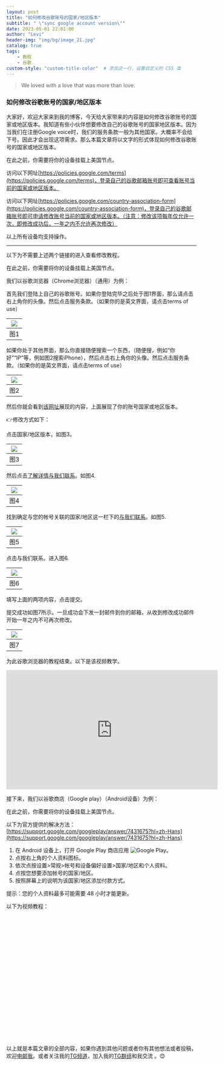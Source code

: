```yaml
---
layout: post
title: "如何修改谷歌账号的国家/地区版本"
subtitle: " \"sync google account version\""
date: 2023-05-01 22:01:00
author: "Levi"
header-img: "img/bg/image_21.jpg"
catalog: true
tags:
    - 教程 
    - 谷歌
custom-style: "custom-title-color"  # 添加这一行，设置自定义的 CSS 类
---
```


> We loved with a love that was more than love.


### 如何修改谷歌账号的国家/地区版本

大家好，欢迎大家来到我的博客，今天给大家带来的内容是如何修改谷歌账号的国家或地区版本。我知道有些小伙伴想要修改自己的谷歌账号的国家地区版本。因为当我们在注册Google voice时，我们的服务条款一般为其他国家。大概率不会给下号。因此才会出现这项需求。那么本篇文章将以文字的形式体现如何修改谷歌账号的国家或地区版本。

在此之前，你需要将你的设备挂载上美国节点。

访问以下网址[https://policies.google.com/terms](https://policies.google.com/terms)，登录自己的谷歌邮箱账号即可查看账号当前的国家或地区版本。

访问以下网址[https://policies.google.com/country-association-form](https://policies.google.com/country-association-form)，登录自己的谷歌邮箱账号即可申请修改账号当前的国家或地区版本。（注意：修改该项每年仅允许一次，即修改成功后，一年之内不允许再次修改）

以上所有设备均支持操作。

---


以下为不需要上述两个链接的进入查看修改教程。

在此之前，你需要将你的设备挂载上美国节点。

我们以谷歌浏览器（Chrome浏览器）（通用）为例：

首先我们登陆上自己的谷歌账号。如果你登陆完毕之后处于图1界面，那么请点击右上角你的头像。然后点击服务条款。（如果你的是英文界面，请点击terms of use）

| [![]({{site.baseurl}}/img/sync_google_account_version/1.png)]({{site.baseurl}}/img/sync_google_account_version/1.png) |
| - |
| 图1 |

如果你处于其他界面，那么你直接随便搜索一个东西，（随便搜，例如“你好”“IP”等，例如图2搜索iPhone），然后点击右上角你的头像。然后点击服务条款。（如果你的是英文界面，请点击terms of use）

| [![]({{site.baseurl}}/img/sync_google_account_version/2.png)]({{site.baseurl}}/img/sync_google_account_version/2.png) |
| - |
| 图2 |

然后你就会看到[该网址](https://policies.google.com/terms)展现的内容，上面展现了你的账号国家或地区版本。

👉修改方式如下：

点击国家/地区版本，如图3。

| [![]({{site.baseurl}}/img/sync_google_account_version/3.png)]({{site.baseurl}}/img/sync_google_account_version/3.png) |
| - |
| 图3 |

然后点击[了解详情与我们联系](https://policies.google.com/faq?hl=zh_CN#associated-country)。如图4.

| [![]({{site.baseurl}}/img/sync_google_account_version/4.png)]({{site.baseurl}}/img/sync_google_account_version/4.png) |
| - |
| 图4 |


找到确定与您的帐号关联的国家/地区这一栏下的[与我们联系](https://policies.google.com/country-association-form)。如图5.

| [![]({{site.baseurl}}/img/sync_google_account_version/5.png)]({{site.baseurl}}/img/sync_google_account_version/5.png) |
| - |
| 图5 |

点击与我们联系。进入图6.

| [![]({{site.baseurl}}/img/sync_google_account_version/6.png)]({{site.baseurl}}/img/sync_google_account_version/6.png) |
| - |
| 图6 |

填写上面的两项内容，点击提交。

提交成功如图7所示。一旦成功会下发一封邮件到你的邮箱，从收到修改成功邮件开始一年之内不可再次修改。

| [![]({{site.baseurl}}/img/sync_google_account_version/7.png)]({{site.baseurl}}/img/sync_google_account_version/7.png) |
| - |
| 图7 |

为此谷歌浏览器的教程结束。以下是该视频教学。

<iframe width="560" height="315" src="https://www.youtube.com/embed/YE2bMhJXEiA" frameborder="0" allowfullscreen></iframe>
                                                                                                              

接下来，我们以谷歌商店（Google play）（Android设备）为例：

在此之前，你需要将你的设备挂载上美国节点。

以下为官方提供的解决方法：[https://support.google.com/googleplay/answer/7431675?hl=zh-Hans](https://support.google.com/googleplay/answer/7431675?hl=zh-Hans)

1. 在 Android 设备上，打开 Google Play 商店应用 ![Google Play](https://storage.googleapis.com/support-kms-prod/U7zGfbmKoURQllmujBXpPcU7pT5geMaxjtfR)。
2. 点按右上角的个人资料图标。
3. 依次点按设置>常规>帐号和设备偏好设置>国家/地区和个人资料。
4. 点按您想要添加帐号的国家/地区。
5. 按照屏幕上的说明为该国家/地区添加付款方式。

提示：您的个人资料最多可能需要 48 小时才能更新。

以下为视频教程：
<div>
  <div class="separator" style="clear: both; text-align: center;">
    <object class="BLOG_video_class" contentid="782da2c440e8389f" height="310" id="BLOG_video-782da2c440e8389f" width="320"></object>
  </div>
</div>
<div>
  <div><br /></div>
  <div><span style="background-color: #fdfaf0; font-family: Lora, serif; font-size: 16px;">
</div>


以上就是本篇文章的全部内容，如果你遇到其他问题或者你有其他想法或者投稿，欢迎[电邮我](mailto:contact@levifree.tech)。或者关注我的[TG频道](https://t.me/pjfxxsfl)，加入我的[TG群组](https://t.me/plbyjl)和我交流 。😊

